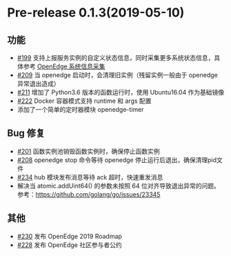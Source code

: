 # Pre-release 0.1.3(2019-05-10)

## 功能

- [#199](https://github.com/baidu/openedge/issues/199) 支持上报服务实例的自定义状态信息，同时采集更多系统状态信息，具体参考 [OpenEdge 系统信息采集](./doc/zh-cn/overview/OpenEdge-design.md#system-inspect)
- [#209](https://github.com/baidu/openedge/issues/209) 当 openedge 启动时，会清理旧实例（残留实例一般由于 openedge 异常退出造成）
- [#211](https://github.com/baidu/openedge/issues/211) 增加了 Python3.6 版本的函数运行时，使用 Ubuntu16.04 作为基础镜像
- [#222](https://github.com/baidu/openedge/issues/222) Docker 容器模式支持 runtime 和 args 配置
- 添加了一个简单的定时器模块 openedge-timer

## Bug 修复

- [#201](https://github.com/baidu/openedge/issues/201) 函数实例池销毁函数实例时，确保停止函数实例
- [#208](https://github.com/baidu/openedge/issues/208) openedge stop 命令等待 openedge 停止运行后退出，确保清理pid文件
- [#234](https://github.com/baidu/openedge/issues/234) hub 模块发布消息等待 ack 超时，快速重发消息
- 解决当 atomic.addUint64() 的参数未按照 64 位对齐导致退出异常的问题。参考：https://github.com/golang/go/issues/23345

## 其他

- [#230](https://github.com/baidu/openedge/issues/230) 发布 OpenEdge 2019 Roadmap
- [#228](https://github.com/baidu/openedge/issues/228) 发布 OpenEdge 社区参与者公约